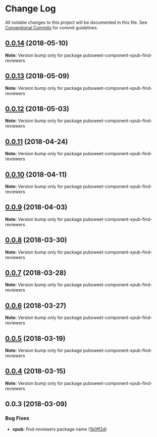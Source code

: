 # Change Log

All notable changes to this project will be documented in this file.
See [Conventional Commits](https://conventionalcommits.org) for commit guidelines.

<a name="0.0.14"></a>
## [0.0.14](https://gitlab.coko.foundation/pubsweet/pubsweet/compare/pubsweet-component-xpub-find-reviewers@0.0.13...pubsweet-component-xpub-find-reviewers@0.0.14) (2018-05-10)




**Note:** Version bump only for package pubsweet-component-xpub-find-reviewers

<a name="0.0.13"></a>
## [0.0.13](https://gitlab.coko.foundation/pubsweet/pubsweet/compare/pubsweet-component-xpub-find-reviewers@0.0.12...pubsweet-component-xpub-find-reviewers@0.0.13) (2018-05-09)




**Note:** Version bump only for package pubsweet-component-xpub-find-reviewers

<a name="0.0.12"></a>
## [0.0.12](https://gitlab.coko.foundation/pubsweet/pubsweet/compare/pubsweet-component-xpub-find-reviewers@0.0.11...pubsweet-component-xpub-find-reviewers@0.0.12) (2018-05-03)




**Note:** Version bump only for package pubsweet-component-xpub-find-reviewers

<a name="0.0.11"></a>
## [0.0.11](https://gitlab.coko.foundation/pubsweet/pubsweet/compare/pubsweet-component-xpub-find-reviewers@0.0.10...pubsweet-component-xpub-find-reviewers@0.0.11) (2018-04-24)




**Note:** Version bump only for package pubsweet-component-xpub-find-reviewers

<a name="0.0.10"></a>
## [0.0.10](https://gitlab.coko.foundation/pubsweet/pubsweet/compare/pubsweet-component-xpub-find-reviewers@0.0.9...pubsweet-component-xpub-find-reviewers@0.0.10) (2018-04-11)




**Note:** Version bump only for package pubsweet-component-xpub-find-reviewers

<a name="0.0.9"></a>
## [0.0.9](https://gitlab.coko.foundation/pubsweet/pubsweet/compare/pubsweet-component-xpub-find-reviewers@0.0.8...pubsweet-component-xpub-find-reviewers@0.0.9) (2018-04-03)




**Note:** Version bump only for package pubsweet-component-xpub-find-reviewers

<a name="0.0.8"></a>
## [0.0.8](https://gitlab.coko.foundation/pubsweet/pubsweet/compare/pubsweet-component-xpub-find-reviewers@0.0.7...pubsweet-component-xpub-find-reviewers@0.0.8) (2018-03-30)




**Note:** Version bump only for package pubsweet-component-xpub-find-reviewers

<a name="0.0.7"></a>
## [0.0.7](https://gitlab.coko.foundation/pubsweet/pubsweet/compare/pubsweet-component-xpub-find-reviewers@0.0.6...pubsweet-component-xpub-find-reviewers@0.0.7) (2018-03-28)




**Note:** Version bump only for package pubsweet-component-xpub-find-reviewers

<a name="0.0.6"></a>
## [0.0.6](https://gitlab.coko.foundation/pubsweet/pubsweet/compare/pubsweet-component-xpub-find-reviewers@0.0.5...pubsweet-component-xpub-find-reviewers@0.0.6) (2018-03-27)




**Note:** Version bump only for package pubsweet-component-xpub-find-reviewers

<a name="0.0.5"></a>
## [0.0.5](https://gitlab.coko.foundation/pubsweet/pubsweet/compare/pubsweet-component-xpub-find-reviewers@0.0.4...pubsweet-component-xpub-find-reviewers@0.0.5) (2018-03-19)




**Note:** Version bump only for package pubsweet-component-xpub-find-reviewers

<a name="0.0.4"></a>
## [0.0.4](https://gitlab.coko.foundation/pubsweet/pubsweet/compare/pubsweet-component-xpub-find-reviewers@0.0.3...pubsweet-component-xpub-find-reviewers@0.0.4) (2018-03-15)




**Note:** Version bump only for package pubsweet-component-xpub-find-reviewers

<a name="0.0.3"></a>

## 0.0.3 (2018-03-09)

### Bug Fixes

* **xpub:** find-reviewers package name ([1b0ff2d](https://gitlab.coko.foundation/pubsweet/pubsweet/commit/1b0ff2d))
